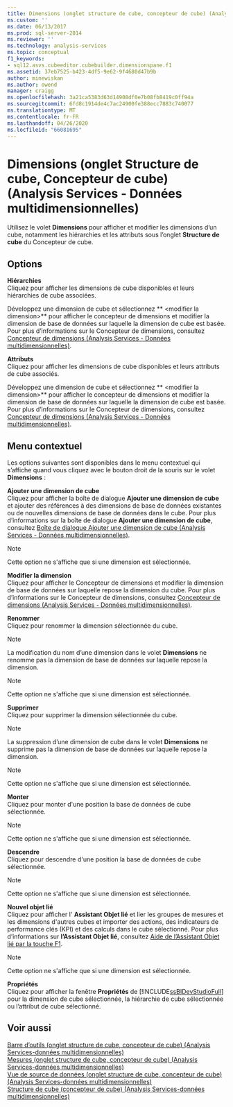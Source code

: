```yaml
---
title: Dimensions (onglet structure de cube, concepteur de cube) (Analysis Services-données multidimensionnelles) | Microsoft Docs
ms.custom: ''
ms.date: 06/13/2017
ms.prod: sql-server-2014
ms.reviewer: ''
ms.technology: analysis-services
ms.topic: conceptual
f1_keywords:
- sql12.asvs.cubeeditor.cubebuilder.dimensionspane.f1
ms.assetid: 37eb7525-b423-4df5-9e62-9f4680d47b9b
author: minewiskan
ms.author: owend
manager: craigg
ms.openlocfilehash: 3a21ca5383d63d14908df0e7b08fb8419c0ff94a
ms.sourcegitcommit: 6fd8c1914de4c7ac24900fe388ecc7883c740077
ms.translationtype: MT
ms.contentlocale: fr-FR
ms.lasthandoff: 04/26/2020
ms.locfileid: "66081695"
---
```

# <a name="dimensions-cube-structure-tab-cube-designer-analysis-services---multidimensional-data"></a>Dimensions (onglet Structure de cube, Concepteur de cube) (Analysis Services - Données multidimensionnelles)
  Utilisez le volet **Dimensions** pour afficher et modifier les dimensions d’un cube, notamment les hiérarchies et les attributs sous l’onglet **Structure de cube** du Concepteur de cube.  
  
## <a name="options"></a>Options  
 **Hiérarchies**  
 Cliquez pour afficher les dimensions de cube disponibles et leurs hiérarchies de cube associées.  
  
 Développez une dimension de cube et sélectionnez ** \<modifier la dimension>** pour afficher le concepteur de dimensions et modifier la dimension de base de données sur laquelle la dimension de cube est basée. Pour plus d’informations sur le Concepteur de dimensions, consultez [Concepteur de dimensions &#40;Analysis Services - Données multidimensionnelles&#41;](dimension-designer-analysis-services-multidimensional-data.md).  
  
 **Attributs**  
 Cliquez pour afficher les dimensions de cube disponibles et leurs attributs de cube associés.  
  
 Développez une dimension de cube et sélectionnez ** \<modifier la dimension>** pour afficher le concepteur de dimensions et modifier la dimension de base de données sur laquelle la dimension de cube est basée. Pour plus d’informations sur le Concepteur de dimensions, consultez [Concepteur de dimensions &#40;Analysis Services - Données multidimensionnelles&#41;](dimension-designer-analysis-services-multidimensional-data.md).  
  
## <a name="context-menu"></a>Menu contextuel  
 Les options suivantes sont disponibles dans le menu contextuel qui s’affiche quand vous cliquez avec le bouton droit de la souris sur le volet **Dimensions** :  
  
 **Ajouter une dimension de cube**  
 Cliquez pour afficher la boîte de dialogue **Ajouter une dimension de cube** et ajouter des références à des dimensions de base de données existantes ou de nouvelles dimensions de base de données dans le cube. Pour plus d’informations sur la boîte de dialogue **Ajouter une dimension de cube**, consultez [Boîte de dialogue Ajouter une dimension de cube &#40;Analysis Services - Données multidimensionnelles&#41;](add-cube-dimension-dialog-box-analysis-services-multidimensional-data.md).  
  
> [!NOTE]  
>  Cette option ne s'affiche que si une dimension est sélectionnée.  
  
 **Modifier la dimension**  
 Cliquez pour afficher le Concepteur de dimensions et modifier la dimension de base de données sur laquelle repose la dimension du cube. Pour plus d’informations sur le Concepteur de dimensions, consultez [Concepteur de dimensions &#40;Analysis Services - Données multidimensionnelles&#41;](dimension-designer-analysis-services-multidimensional-data.md).  
  
 **Renommer**  
 Cliquez pour renommer la dimension sélectionnée du cube.  
  
> [!NOTE]  
>  La modification du nom d’une dimension dans le volet **Dimensions** ne renomme pas la dimension de base de données sur laquelle repose la dimension.  
  
> [!NOTE]  
>  Cette option ne s'affiche que si une dimension est sélectionnée.  
  
 **Supprimer**  
 Cliquez pour supprimer la dimension sélectionnée du cube.  
  
> [!NOTE]  
>  La suppression d’une dimension de cube dans le volet **Dimensions** ne supprime pas la dimension de base de données sur laquelle repose la dimension.  
  
> [!NOTE]  
>  Cette option ne s'affiche que si une dimension est sélectionnée.  
  
 **Monter**  
 Cliquez pour monter d'une position la base de données de cube sélectionnée.  
  
> [!NOTE]  
>  Cette option ne s'affiche que si une dimension est sélectionnée.  
  
 **Descendre**  
 Cliquez pour descendre d'une position la base de données de cube sélectionnée.  
  
> [!NOTE]  
>  Cette option ne s'affiche que si une dimension est sélectionnée.  
  
 **Nouvel objet lié**  
 Cliquez pour afficher l' **Assistant Objet lié** et lier les groupes de mesures et les dimensions d'autres cubes et importer des actions, des indicateurs de performance clés (KPI) et des calculs dans le cube sélectionné. Pour plus d’informations sur **l’Assistant Objet lié**, consultez [Aide de l’Assistant Objet lié par la touche F1](linked-object-wizard-f1-help.md).  
  
> [!NOTE]  
>  Cette option ne s'affiche que si une dimension est sélectionnée.  
  
 **Propriétés**  
 Cliquez pour afficher la fenêtre **Propriétés** de [!INCLUDE[ssBIDevStudioFull](../includes/ssbidevstudiofull-md.md)] pour la dimension de cube sélectionnée, la hiérarchie de cube sélectionnée ou l’attribut de cube sélectionné.  
  
## <a name="see-also"></a>Voir aussi  
 [Barre d’outils &#40;onglet structure de cube, concepteur de cube&#41; &#40;Analysis Services-données multidimensionnelles&#41;](toolbar-cube-structure-cube-designer-analysis-services-multidimensional-data.md)   
 [Mesures &#40;onglet structure de cube, concepteur de cube&#41; &#40;Analysis Services-données multidimensionnelles&#41;](measures-cube-structure-cube-designer-analysis-services-multidimensional-data.md)   
 [Vue de source de données &#40;onglet structure de cube, concepteur de cube&#41; &#40;Analysis Services-données multidimensionnelles&#41;](data-source-view-cube-designer-analysis-services-multidimensional-data.md)   
 [Structure de cube &#40;concepteur de cube&#41; &#40;Analysis Services-données multidimensionnelles&#41;](cube-structure-cube-designer-analysis-services-multidimensional-data.md)  
  
  
